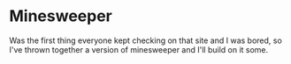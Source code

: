 # Minesweeper

Was the first thing everyone kept checking on that site and I was bored, so I've thrown together a version of minesweeper and I'll build on it some.
